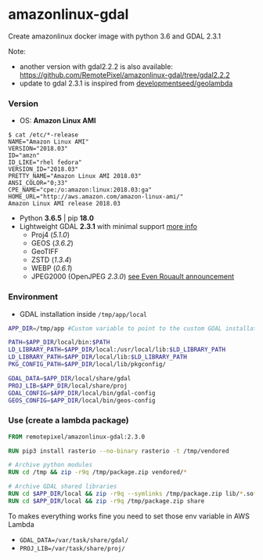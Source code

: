 # amazonlinux-gdal

Create amazonlinux docker image with python 3.6 and GDAL 2.3.1

Note:
- another version with gdal2.2.2 is also available: https://github.com/RemotePixel/amazonlinux-gdal/tree/gdal2.2.2
- update to gdal 2.3.1 is inspired from [developmentseed/geolambda](https://github.com/developmentseed/geolambda)

### Version

- OS: **Amazon Linux AMI**
```
$ cat /etc/*-release
NAME="Amazon Linux AMI"
VERSION="2018.03"
ID="amzn"
ID_LIKE="rhel fedora"
VERSION_ID="2018.03"
PRETTY_NAME="Amazon Linux AMI 2018.03"
ANSI_COLOR="0;33"
CPE_NAME="cpe:/o:amazon:linux:2018.03:ga"
HOME_URL="http://aws.amazon.com/amazon-linux-ami/"
Amazon Linux AMI release 2018.03
```



- Python **3.6.5** | pip **18.0**
- Lightweight GDAL **2.3.1** with minimal support [more info](https://trac.osgeo.org/gdal/wiki/BuildingOnUnixWithMinimizedDrivers#no1)
  - Proj4 (*5.1.0*)
  - GEOS (*3.6.2*)
  - GeoTIFF
  - ZSTD (*1.3.4*)
  - WEBP (*0.6.1*)
  - JPEG2000 (OpenJPEG *2.3.0*) [see Even Rouault announcement](https://erouault.blogspot.ca/2017/10/optimizing-jpeg2000-decoding.html)

### Environment

- GDAL installation inside `/tmp/app/local`

```bash
APP_DIR=/tmp/app #Custom variable to point to the custom GDAL installation

PATH=$APP_DIR/local/bin:$PATH
LD_LIBRARY_PATH=$APP_DIR/local:/usr/local/lib:$LD_LIBRARY_PATH
LD_LIBRARY_PATH=$APP_DIR/local/lib:$LD_LIBRARY_PATH
PKG_CONFIG_PATH=$APP_DIR/local/lib/pkgconfig/

GDAL_DATA=$APP_DIR/local/share/gdal
PROJ_LIB=$APP_DIR/local/share/proj
GDAL_CONFIG=$APP_DIR/local/bin/gdal-config
GEOS_CONFIG=$APP_DIR/local/bin/geos-config
```

### Use (create a lambda package)

```Dockerfile
FROM remotepixel/amazonlinux-gdal:2.3.0

RUN pip3 install rasterio --no-binary rasterio -t /tmp/vendored

# Archive python modules
RUN cd /tmp && zip -r9q /tmp/package.zip vendored/*

# Archive GDAL shared libraries
RUN cd $APP_DIR/local && zip -r9q --symlinks /tmp/package.zip lib/*.so*
RUN cd $APP_DIR/local && zip -r9q /tmp/package.zip share
```

To makes everything works fine you need to set those env variable in AWS Lambda
- `GDAL_DATA=/var/task/share/gdal/`
- `PROJ_LIB=/var/task/share/proj/`
